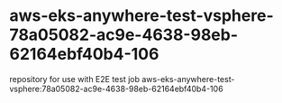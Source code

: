 # aws-eks-anywhere-test-vsphere-78a05082-ac9e-4638-98eb-62164ebf40b4-106
repository for use with E2E test job aws-eks-anywhere-test-vsphere:78a05082-ac9e-4638-98eb-62164ebf40b4-106
